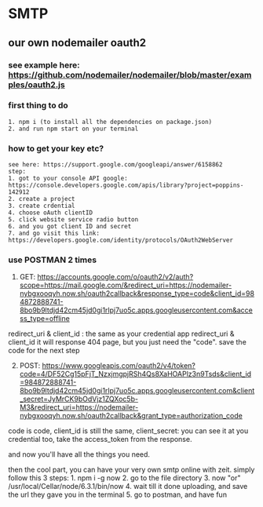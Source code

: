 # SMTP
## our own nodemailer oauth2

### see example here: https://github.com/nodemailer/nodemailer/blob/master/examples/oauth2.js

### first thing to do
    1. npm i (to install all the dependencies on package.json)
    2. and run npm start on your terminal

### how to get your key etc?
	see here: https://support.google.com/googleapi/answer/6158862
	step:
	1. got to your console API google: https://console.developers.google.com/apis/library?project=poppins-142912
	2. create a project
	3. create crdential
	4. choose oAuth clientID
	5. click website service radio button
	6. and you got client ID and secret
	7. and go visit this link: https://developers.google.com/identity/protocols/OAuth2WebServer

### use POSTMAN 2 times
1. GET: https://accounts.google.com/o/oauth2/v2/auth?scope=https://mail.google.com/&redirect_uri=https://nodemailer-nybgxooqyh.now.sh/oauth2callback&response_type=code&client_id=984872888741-8bo9b9ltdjd42cm45jd0gi1rlpj7uo5c.apps.googleusercontent.com&access_type=offline

redirect_uri & client_id : the same as your credential app redirect_uri & client_id
it will response 404 page, but you just need the "code". save the code for the next step

2. POST: https://www.googleapis.com/oauth2/v4/token?code=4/DF52Cg15pFjT_NzxjmgpjRSh4Qs8XaHOAPlz3n9Tsds&client_id=984872888741-8bo9b9ltdjd42cm45jd0gi1rlpj7uo5c.apps.googleusercontent.com&client_secret=JyMrCK9bOdVjz1ZQXoc5b-M3&redirect_uri=https://nodemailer-nybgxooqyh.now.sh/oauth2callback&grant_type=authorization_code

code is code, client_id is still the same, client_secret: you can see it at you credential too,
take the access_token from the response.

and now you'll have all the things you need.


then the cool part, you can have your very own smtp online with zeit.
simply follow this 3 steps:
    1. npm i -g now
    2. go to the file directory
    3. now "or" /usr/local/Cellar/node/6.3.1/bin/now
    4. wait till it done uploading, and save the url they gave you in the terminal
    5. go to postman, and have fun
